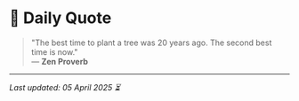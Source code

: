 # 📜 Daily Quote

> "The best time to plant a tree was 20 years ago. The second best time is now."  
> — **Zen Proverb**

---

_Last updated: 05 April 2025 ⏳_
